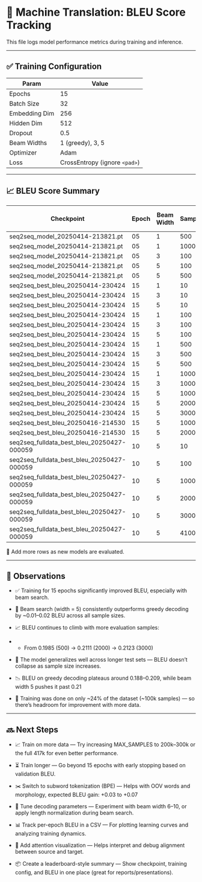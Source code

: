 # 🧪 Machine Translation: BLEU Score Tracking

This file logs model performance metrics during training and inference.

---

## ✅ Training Configuration

| Param         | Value                         |
| ------------- | ----------------------------- |
| Epochs        | 15                            |
| Batch Size    | 32                            |
| Embedding Dim | 256                           |
| Hidden Dim    | 512                           |
| Dropout       | 0.5                           |
| Beam Widths   | 1 (greedy), 3, 5              |
| Optimizer     | Adam                          |
| Loss          | CrossEntropy (ignore `<pad>`) |

---

## 📈 BLEU Score Summary

| Checkpoint                                 | Epoch | Beam Width | Samples | BLEU Score | Train Dataset size |
| ------------------------------------------ | ----- | ---------- | ------- | ---------- | ------------------ |
| seq2seq_model_20250414-213821.pt           | 05    | 1          | 500     | 0.1880     | 25%                |
| seq2seq_model_20250414-213821.pt           | 05    | 1          | 1000    | 0.1880     | 25%                |
| seq2seq_model_20250414-213821.pt           | 05    | 3          | 100     | 0.1922     | 25%                |
| seq2seq_model_20250414-213821.pt           | 05    | 5          | 100     | 0.1934     | 25%                |
| seq2seq_model_20250414-213821.pt           | 05    | 5          | 500     | 0.1985     | 25%                |
| seq2seq_best_bleu_20250414-230424          | 15    | 1          | 10      | 0.2274     | 50%                |
| seq2seq_best_bleu_20250414-230424          | 15    | 3          | 10      | 0.2254     | 50%                |
| seq2seq_best_bleu_20250414-230424          | 15    | 5          | 10      | 0.2267     | 50%                |
| seq2seq_best_bleu_20250414-230424          | 15    | 1          | 100     | 0.2022     | 50%                |
| seq2seq_best_bleu_20250414-230424          | 15    | 3          | 100     | 0.2056     | 50%                |
| seq2seq_best_bleu_20250414-230424          | 15    | 5          | 100     | 0.2095     | 50%                |
| seq2seq_best_bleu_20250414-230424          | 15    | 1          | 500     | 0.2093     | 50%                |
| seq2seq_best_bleu_20250414-230424          | 15    | 3          | 500     | 0.2160     | 50%                |
| seq2seq_best_bleu_20250414-230424          | 15    | 5          | 500     | 0.2167     | 50%                |
| seq2seq_best_bleu_20250414-230424          | 15    | 1          | 1000    | 0.1979     | 50%                |
| seq2seq_best_bleu_20250414-230424          | 15    | 3          | 1000    | 0.2066     | 50%                |
| seq2seq_best_bleu_20250414-230424          | 15    | 5          | 1000    | 0.2078     | 50%                |
| seq2seq_best_bleu_20250414-230424          | 15    | 5          | 2000    | 0.2111     | 50%                |
| seq2seq_best_bleu_20250414-230424          | 15    | 5          | 3000    | 0.2123     | 50%                |
| seq2seq_best_bleu_20250416-214530          | 15    | 5          | 1000    | 0.2165     | 50%                |
| seq2seq_best_bleu_20250416-214530          | 15    | 5          | 2000    | 0.2271     | 50%                |
| seq2seq_fulldata_best_bleu_20250427-000059 | 10    | 5          | 10      | 0.2544     | 100%               |
| seq2seq_fulldata_best_bleu_20250427-000059 | 10    | 5          | 100     | 0.2712     | 100%               |
| seq2seq_fulldata_best_bleu_20250427-000059 | 10    | 5          | 1000    | 0.2638     | 100%               |
| seq2seq_fulldata_best_bleu_20250427-000059 | 10    | 5          | 2000    | 0.2667     | 100%               |
| seq2seq_fulldata_best_bleu_20250427-000059 | 10    | 5          | 3000    | 0.2677     | 100%               |
| seq2seq_fulldata_best_bleu_20250427-000059 | 10    | 5          | 41000   | 0.2684     | 100%               |

📝 Add more rows as new models are evaluated.

---

## 🧠 Observations

- ✅ Training for 15 epochs significantly improved BLEU, especially with beam search.

- 🚀 Beam search (width = 5) consistently outperforms greedy decoding by ~0.01–0.02 BLEU across all sample sizes.

- 📈 BLEU continues to climb with more evaluation samples:

- - From 0.1985 (500) → 0.2111 (2000) → 0.2123 (3000)

- 🔁 The model generalizes well across longer test sets — BLEU doesn’t collapse as sample size increases.

- 📉 BLEU on greedy decoding plateaus around 0.188–0.209, while beam width 5 pushes it past 0.21

- 🔎 Training was done on only ~24% of the dataset (~100k samples) — so there’s headroom for improvement with more data.

---

## 🔜 Next Steps

- 📈 Train on more data — Try increasing MAX_SAMPLES to 200k–300k or the full 417k for even better performance.

- ⏳ Train longer — Go beyond 15 epochs with early stopping based on validation BLEU.

- ✂️ Switch to subword tokenization (BPE) — Helps with OOV words and morphology, expected BLEU gain: +0.03 to +0.07

- 🧪 Tune decoding parameters — Experiment with beam width 6–10, or apply length normalization during beam search.

- 📊 Track per-epoch BLEU in a CSV — For plotting learning curves and analyzing training dynamics.

- 🧠 Add attention visualization — Helps interpret and debug alignment between source and target.

- 📦 Create a leaderboard-style summary — Show checkpoint, training config, and BLEU in one place (great for reports/presentations).
